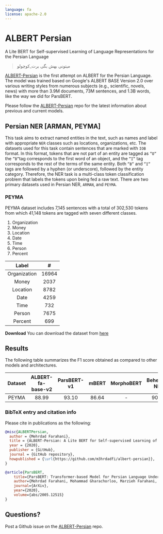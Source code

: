 ```yaml
---
language: fa
license: apache-2.0
---
```


# ALBERT Persian

A Lite BERT for Self-supervised Learning of Language Representations for the Persian Language

> میتونی بهش بگی برت_کوچولو

[ALBERT-Persian](https://github.com/m3hrdadfi/albert-persian) is the first attempt on ALBERT for the Persian Language. The model was trained based on Google's ALBERT BASE Version 2.0 over various writing styles from numerous subjects (e.g., scientific, novels, news) with more than 3.9M documents, 73M sentences, and 1.3B words, like the way we did for ParsBERT.

Please follow the [ALBERT-Persian](https://github.com/m3hrdadfi/albert-persian) repo for the latest information about previous and current models.

## Persian NER [ARMAN, PEYMA]

This task aims to extract named entities in the text, such as names and label with appropriate `NER` classes such as locations, organizations, etc. The datasets used for this task contain sentences that are marked with `IOB` format. In this format, tokens that are not part of an entity are tagged as `”O”` the `”B”`tag corresponds to the first word of an object, and the `”I”` tag corresponds to the rest of the terms of the same entity. Both `”B”` and `”I”` tags are followed by a hyphen (or underscore), followed by the entity category. Therefore, the NER task is a multi-class token classification problem that labels the tokens upon being fed a raw text. There are two primary datasets used in Persian NER, `ARMAN`, and `PEYMA`.

### PEYMA

PEYMA dataset includes 7,145 sentences with a total of 302,530 tokens from which 41,148 tokens are tagged with seven different classes.

1. Organization
2. Money
3. Location
4. Date
5. Time
6. Person
7. Percent


|     Label    |   #   |
|:------------:|:-----:|
| Organization | 16964 |
|     Money    |  2037 |
|   Location   |  8782 |
|     Date     |  4259 |
|     Time     |  732  |
|    Person    |  7675 |
|    Percent   |  699  |


**Download**
You can download the dataset from [here](http://nsurl.org/tasks/task-7-named-entity-recognition-ner-for-farsi/)


## Results

The following table summarizes the F1 score obtained as compared to other models and architectures.

| Dataset | ALBERT-fa-base-v2 | ParsBERT-v1 | mBERT | MorphoBERT | Beheshti-NER | LSTM-CRF | Rule-Based CRF | BiLSTM-CRF |
|:-------:|:-----------------:|:-----------:|:-----:|:----------:|:------------:|:--------:|:--------------:|:----------:|
|  PEYMA  |       88.99       |    93.10    | 86.64 |      -     |     90.59    |     -    |      84.00     |      -     |


### BibTeX entry and citation info

Please cite in publications as the following:

```bibtex
@misc{ALBERTPersian,
  author = {Mehrdad Farahani},
  title = {ALBERT-Persian: A Lite BERT for Self-supervised Learning of Language Representations for the Persian Language},
  year = {2020},
  publisher = {GitHub},
  journal = {GitHub repository},
  howpublished = {\url{https://github.com/m3hrdadfi/albert-persian}},
}

@article{ParsBERT,
    title={ParsBERT: Transformer-based Model for Persian Language Understanding},
    author={Mehrdad Farahani, Mohammad Gharachorloo, Marzieh Farahani, Mohammad Manthouri},
    journal={ArXiv},
    year={2020},
    volume={abs/2005.12515}
}
```

## Questions?
Post a Github issue on the [ALBERT-Persian](https://github.com/m3hrdadfi/albert-persian) repo.